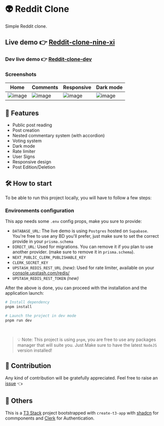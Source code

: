 # 👽 Reddit Clone

Simple Reddit clone.

## Live demo 👉 [Reddit-clone-nine-xi](https://reddit-clone-nine-xi.vercel.app/)


### Dev live demo 👉 [Reddit-clone-dev](https://reddit-clone-git-dev-neodarksoulink.vercel.app/)
### Screenshots

| Home  | Comments | Responsive | Dark mode |
| ------------- | ------------- | ------------- | ------------- |
| ![image](https://github.com/Neosoulink/reddit-clone/assets/44310540/a0014b3e-34e1-460f-b592-029a9749c8ec) | ![image](https://github.com/Neosoulink/reddit-clone/assets/44310540/3f6f7ce6-411e-41ad-b20b-e224f1c4577b) | ![image](https://github.com/Neosoulink/reddit-clone/assets/44310540/c8be8010-9345-491a-b038-3a5611040687) | ![image](https://github.com/Neosoulink/reddit-clone/assets/44310540/e09cf01b-120e-42fa-9acd-0e090e6ca940) |


## 📝 Features

- Public post reading
- Post creation
- Nested commentary system (with accordion)
- Voting system
- Dark mode
- Rate limiter
- User Signs
- Responsive design
- Post Edition/Deletion

## 🛠 How to start

To be able to run this project locally, you will have to follow a few steps:

### Environments configuration

This app needs some `.env` config props, make you sure to provide:

- `DATABASE_URL`: The live demo is using `Postgres` hosted on `Supabase`.
  You're free to use any BD you'll prefer, just make sure to set the correct provide in your `prisma.schema`
- `DIRECT_URL`: Used for migrations. You can remove it if you plan to use another provider. (make sure to remove it in `prisma.schema`).
- `NEXT_PUBLIC_CLERK_PUBLISHABLE_KEY`
- `CLERK_SECRET_KEY`
- `UPSTASH_REDIS_REST_URL` _(new)_: Used for rate limiter, available on your [console.upstash.com/redis/](https://console.upstash.com/redis/)
- `UPSTASH_REDIS_REST_TOKEN` _(new)_


After the above is done, you can proceed with the installation and the application launch:

```bash
# Install dependency
pnpm install

# Launch the project in dev mode
pnpm run dev
```

<br />

> 💡 Note: This project is using `pnpm`, you are free to use any packages manager that will suite you.
> Just Make sure to have the latest `NodeJS` version installed!

## 🙌 Contribution

Any kind of contribution will be gratefully appreciated.
Feel free to raise an [issue](https://github.com/Neosoulink/reddit-clone/issues) 👈

## 👀 Others

This is a [T3 Stack](https://create.t3.gg/) project bootstrapped with `create-t3-app` with [shadcn](https://ui.shadcn.com/) for commponents and [Clerk](https://clerk.com/) for Authentication.
